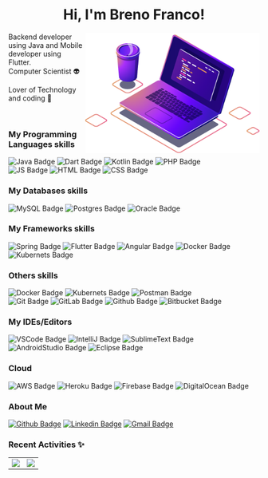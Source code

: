 <h1 align="center">Hi, I'm Breno Franco!</h1><img align="right" src="https://github.com/Rubenscode/Rubenscode/blob/main/img/computer.png" width="350"/>

Backend developer using Java and Mobile developer using Flutter. 
<br> 
Computer Scientist :alien:

Lover of Technology and coding :purple_heart:

<br>

### My Programming Languages skills
![Java Badge](https://img.shields.io/badge/Java-%23ED8B00.svg?&style=for-the-badge&logo=java&logoColor=white?logoWidth=40)
![Dart Badge](https://img.shields.io/badge/dart-%230175C2.svg?style=for-the-badge&logo=dart&logoColor=white)
![Kotlin Badge](https://img.shields.io/badge/kotlin-%230095D5.svg?style=for-the-badge&logo=kotlin&logoColor=white)
![PHP Badge](https://img.shields.io/badge/php-%23777BB4.svg?style=for-the-badge&logo=php&logoColor=white)
<br>
![JS Badge](https://img.shields.io/badge/javascript-%23323330.svg?style=for-the-badge&logo=javascript&logoColor=%23F7DF1E)
![HTML Badge](https://img.shields.io/badge/html5-%23E34F26.svg?style=for-the-badge&logo=html5&logoColor=white)
![CSS Badge](https://img.shields.io/badge/css3-%231572B6.svg?style=for-the-badge&logo=css3&logoColor=white)
<br>

### My Databases skills
![MySQL Badge](https://img.shields.io/badge/mysql-%2300f.svg?style=for-the-badge&logo=mysql&logoColor=white)
![Postgres Badge](https://img.shields.io/badge/postgres-%23316192.svg?style=for-the-badge&logo=postgresql&logoColor=white)
![Oracle Badge](https://img.shields.io/badge/oracle-%23F00000.svg?style=for-the-badge&logo=oracle&logoColor=white)
<br>

### My Frameworks skills
![Spring Badge](https://img.shields.io/badge/Spring%20-%236DB33F.svg?&style=for-the-badge&logo=spring&logoColor=white)
![Flutter Badge](https://img.shields.io/badge/Flutter-%2302569B.svg?style=for-the-badge&logo=Flutter&logoColor=white)
![Angular Badge](https://img.shields.io/badge/angular.js-%23E23237.svg?style=for-the-badge&logo=angularjs&logoColor=white)
![Docker Badge](https://img.shields.io/badge/Docker-0FAAFF.svg?&style=for-the-badge&logo=docker&logoColor=white)
![Kubernets Badge](https://img.shields.io/badge/kubernetes-%23326ce5.svg?style=for-the-badge&logo=kubernetes&logoColor=white)
<br>

### Others skills
![Docker Badge](https://img.shields.io/badge/Docker-0FAAFF.svg?&style=for-the-badge&logo=docker&logoColor=white)
![Kubernets Badge](https://img.shields.io/badge/kubernetes-%23326ce5.svg?style=for-the-badge&logo=kubernetes&logoColor=white)
![Postman Badge](https://img.shields.io/badge/Postman-FF6C37?style=for-the-badge&logo=postman&logoColor=red)
<br>
![Git Badge](https://img.shields.io/badge/git-%23F05033.svg?style=for-the-badge&logo=git&logoColor=white)
![GitLab Badge](https://img.shields.io/badge/gitlab-%23181717.svg?style=for-the-badge&logo=gitlab&logoColor=white)
![Github Badge](https://img.shields.io/badge/github-%23121011.svg?style=for-the-badge&logo=github&logoColor=white)
![Bitbucket Badge](https://img.shields.io/badge/bitbucket-%230047B3.svg?style=for-the-badge&logo=bitbucket&logoColor=white)
<br>

### My IDEs/Editors
![VSCode Badge](https://img.shields.io/badge/Visual_Studio_Code-0078d7.svg?style=for-the-badge&logo=visual-studio-code&logoColor=white)
![IntelliJ Badge](https://img.shields.io/badge/IntelliJ_IDEA-000000.svg?style=for-the-badge&logo=intellij-idea&logoColor=white)
![SublimeText Badge](https://img.shields.io/badge/sublime_text-%23575757.svg?style=for-the-badge&logo=sublime-text&logoColor=important)
![AndroidStudio Badge](https://img.shields.io/badge/Android_Studio-01DE7A.svg?style=for-the-badge&logo=android-studio&logoColor=white)
![Eclipse Badge](https://img.shields.io/badge/Eclipse-3E4D78.svg?style=for-the-badge&logo=eclipse&logoColor=white)
<br>

### Cloud
![AWS Badge](https://img.shields.io/badge/AWS-%23FF9900.svg?style=for-the-badge&logo=amazon-aws&logoColor=white)
![Heroku Badge](https://img.shields.io/badge/heroku-%23430098.svg?style=for-the-badge&logo=heroku&logoColor=white)
![Firebase Badge](https://img.shields.io/badge/firebase-%23039BE5.svg?style=for-the-badge&logo=firebase)
![DigitalOcean Badge](https://img.shields.io/badge/DigitalOcean-%230167ff.svg?style=for-the-badge&logo=digitalOcean&logoColor=white)
<br>

### About Me 

[![Github Badge](https://img.shields.io/badge/-Github-000?style=for-the-badge&logo=Github&logoColor=white&link=https://github.com/brenohff)](https://github.com/brenohff)
[![Linkedin Badge](https://img.shields.io/badge/-LinkedIn-blue?style=for-the-badge&logo=Linkedin&logoColor=white&link=https://www.linkedin.com/in/rubens-almeida-andrade/)](https://www.linkedin.com/in/breno-franco-752a16a2/)
[![Gmail Badge](https://img.shields.io/badge/-Gmail-c14438?style=for-the-badge&logo=Gmail&logoColor=white&link=mailto:brenohff@gmail.com)](mailto:brenohff@gmail.com)<br>

### Recent Activities ✨
<center>
<table>
  <tr>
      <td><img align="left" padding-right="10px" src=https://github-readme-stats.vercel.app/api?username=brenohff&show_icons=true&theme=buefy></td>
      <td><img align="left" padding-right="10px" src=https://github-readme-stats.vercel.app/api/top-langs/?username=brenohff&show_icons=true&theme=buefy&layout=compact></td>
  </tr>  
</table>
</center>

<!--
**brenohff/brenohff** is a ✨ _special_ ✨ repository because its `README.md` (this file) appears on your GitHub profile.

Here are some ideas to get you started:

- 🔭 I’m currently working on ...
- 🌱 I’m currently learning ...
- 👯 I’m looking to collaborate on ...
- 🤔 I’m looking for help with ...
- 💬 Ask me about ...
- 📫 How to reach me: ...
- 😄 Pronouns: ...
- ⚡ Fun fact: ...
-->
